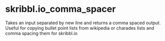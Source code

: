 # skribbl.io_comma_spacer

Takes an input separated by new line and returns a comma spaced output.
Useful for copying bullet point lists from wikipedia or charades lists and comma spacing them for skribbl.io
